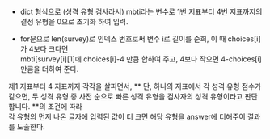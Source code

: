 ###
* dict 형식으로 (성격 유형 검사라서) mbti라는 변수로 1번 지표부터 4번 지표까지의 결정 유형을 0으로 초기화 하여 입력.

* for문으로 len(survey)로 인덱스 번호로써 변수 i로 길이를 순회, 이 때 choices[i]가 4보다 크다면 <br>mbti[survey[i][1]에 choices[i]-4 만큼 합하여 주고, 4보다 작으면 4-choices[i]만큼을 더하여 준다.

제1 지표부터 4 지표까지 각각을 살피면서, ** 단, 하나의 지표에서 각 성격 유형 점수가 같으면, 두 성격 유형 중 사전 순으로 빠른 성격 유형을 검사자의 성격 유형이라고 판단합니다. **의 조건에 따라<br>각 유형의 먼저 나온 글자에 입력된 값이 더 크면 해당 유형을 answer에 더해주어 결과를 도출한다. 
